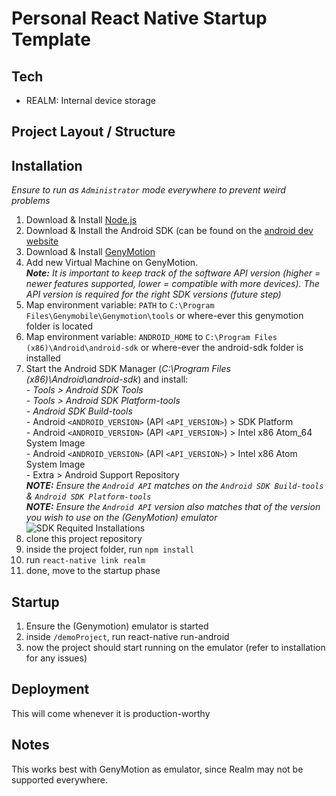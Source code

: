 # Personal React Native Startup Template

## Tech

- REALM: Internal device storage

## Project Layout / Structure

## Installation

*Ensure to run as `Administrator` mode everywhere to prevent weird problems*

1) Download & Install [Node.js](https://nodejs.org/en/)
2) Download & Install the Android SDK (can be found on the [android dev website](`https://developer.android.com/studio/`)
3) Download & Install [GenyMotion](https://www.genymotion.com/)
4) Add new Virtual Machine on GenyMotion. <br/>***Note:** It is important to keep track of the software API version (higher = newer features supported, lower = compatible with more devices). The API version is required for the right SDK versions (future step)*
5) Map environment variable: `PATH` to `C:\Program Files\Genymobile\Genymotion\tools` or where-ever this genymotion folder is located
6) Map environment variable: `ANDROID_HOME` to `C:\Program Files (x86)\Android\android-sdk` or where-ever the android-sdk folder is installed
7) Start the Android SDK Manager (*C:\Program Files (x86)\Android\android-sdk*) and install:
	<br/>- *Tools > Android SDK Tools*
	<br/>- *Tools > Android SDK Platform-tools*
	<br/>- *Android SDK Build-tools*
	<br/>- Android `<ANDROID_VERSION>` (API `<API_VERSION>`) > SDK Platform
	<br/>- Android `<ANDROID_VERSION>` (API `<API_VERSION>`) > Intel x86 Atom_64 System Image
	<br/>- Android `<ANDROID_VERSION>` (API `<API_VERSION>`) > Intel x86 Atom System Image
	<br/>- Extra > Android Support Repository
	<br/>***NOTE:** Ensure the `Android API` matches on the `Android SDK Build-tools` & `Android SDK Platform-tools`*
	<br/>***NOTE:** Ensure the `Android API` version also matches that of the version you wish to use on the (GenyMotion) emulator*
	<br/>![SDK Requited Installations](https://i.gyazo.com/831f7ddb89fd9ca5fcc0437fd06be868.png)
7) clone this project repository
8) inside the project folder, run `npm install`
9) run `react-native link realm`
10) done, move to the startup phase

## Startup

1) Ensure the (Genymotion) emulator is started
2) inside `/demoProject`, run react-native run-android
3) now the project should start running on the emulator (refer to installation for any issues)

## Deployment

This will come whenever it is production-worthy

## Notes

This works best with GenyMotion as emulator, since Realm may not be supported everywhere.
